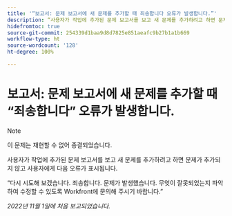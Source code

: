 ```yaml
---
title: '“보고서: 문제 보고서에 새 문제를 추가할 때 죄송합니다 오류가 발생합니다.”'
description: “사용자가 작업에 추가된 문제 보고서를 보고 새 문제를 추가하려고 하면 문제가 추가되지 않고 사용자에게 오류가 표시됩니다.”
hidefromtoc: true
source-git-commit: 254339d1baa9d8d7825e851aeafc9b27b1a1b669
workflow-type: ht
source-wordcount: '128'
ht-degree: 100%

---
```



# 보고서: 문제 보고서에 새 문제를 추가할 때 “죄송합니다” 오류가 발생합니다.

>[!NOTE]
>
>이 문제는 재현할 수 없어 종결되었습니다.

사용자가 작업에 추가된 문제 보고서를 보고 새 문제를 추가하려고 하면 문제가 추가되지 않고 사용자에게 다음 오류가 표시됩니다.

“다시 시도해 보겠습니다. 죄송합니다. 문제가 발생했습니다. 무엇이 잘못되었는지 파악하여 수정할 수 있도록 Workfront에 문의해 주시기 바랍니다.”

_2022년 11월 1일에 처음 보고되었습니다._

